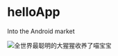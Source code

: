 # helloApp
Into the Android market

![全世界最聪明的大猩猩收养了喵宝宝](http://pic.miercn.com/uploads/allimg/151018/85-15101PTT1.jpg)
